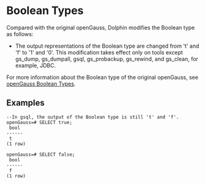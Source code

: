 # Boolean Types<a name="EN-US_TOPIC_0289900487"></a>

Compared with the original openGauss, Dolphin modifies the Boolean type as follows:

- The output representations of the Boolean type are changed from 't' and 'f' to '1' and '0'. This modification takes effect only on tools except gs_dump, gs_dumpall, gsql, gs_probackup, gs_rewind, and gs_clean, for example, JDBC.

For more information about the Boolean type of the original openGauss, see [openGauss Boolean Types](boolean-types.md).

## Examples<a name="en-us_topic_0283137359_en-us_topic_0237121929_en-us_topic_0059777457_s2cf0ef56c49a4e58b4a2e5507196b56f"></a>

```
--In gsql, the output of the Boolean type is still 't' and 'f'.
openGauss=# SELECT true;
 bool
------
 t
(1 row)

openGauss=# SELECT false;
 bool
------
 f
(1 row)
```
